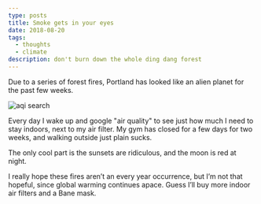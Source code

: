 ```yaml
---
type: posts
title: Smoke gets in your eyes
date: 2018-08-20
tags:
  - thoughts
  - climate
description: don't burn down the whole ding dang forest
---
```


Due to a series of forest fires, Portland has looked like an alien planet for the past few weeks.

![aqi search](/aqi.png)

Every day I wake up and google "air quality" to see just how much I need to stay indoors, next to my air filter. My gym has closed for a few days for two weeks, and walking outside just plain sucks.

The only cool part is the sunsets are ridiculous, and the moon is red at night.

I really hope these fires aren’t an every year occurrence, but I’m not that hopeful, since global warming continues apace. Guess I’ll buy more indoor air filters and a Bane mask.

